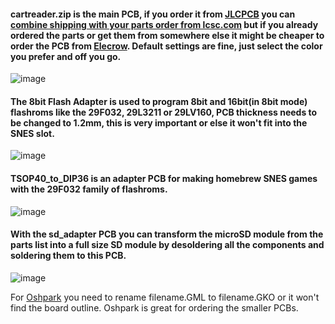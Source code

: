 #### cartreader.zip is the main PCB, if you order it from [JLCPCB](https://jlcpcb.com/quote) you can [combine shipping with your parts order from lcsc.com](https://github.com/sanni/cartreader/wiki/Needed-Parts) but if you already ordered the parts or get them from somewhere else it might be cheaper to order the PCB from [Elecrow](https://www.elecrow.com/pcb-manufacturing.html). Default settings are fine, just select the color you prefer and off you go.    

![image](https://dl.dropboxusercontent.com/s/ta7pjoxn9kirtan/v17pcb.png?dl=1)   

#### The 8bit Flash Adapter is used to program 8bit and 16bit(in 8bit mode) flashroms like the 29F032, 29L3211 or 29LV160, PCB thickness needs to be changed to 1.2mm, this is very important or else it won't fit into the SNES slot.   
   
![image](https://dl.dropboxusercontent.com/s/jk2xmjy5bp4jfms/flash_adapter.png?dl=1)    

#### TSOP40_to_DIP36 is an adapter PCB for making homebrew SNES games with the 29F032 family of flashroms.   

![image](https://dl.dropboxusercontent.com/s/lfyts5puzsub1be/TSOP40_to_DIP36.gif?dl=1)  

#### With the sd_adapter PCB you can transform the microSD module from the parts list into a full size SD module by desoldering all the components and soldering them to this PCB.  

![image](https://dl.dropboxusercontent.com/s/jcse9iaxm3bbuu6/sd_adapter.pngg?dl=1)    


For [Oshpark](https://oshpark.com/) you need to rename filename.GML to filename.GKO or it won't find the board outline. Oshpark is great for ordering the smaller PCBs.   
